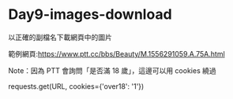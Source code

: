 # Day9-images-download
以正確的副檔名下載網頁中的圖片

範例網頁:https://www.ptt.cc/bbs/Beauty/M.1556291059.A.75A.html



Note：因為 PTT 會詢問「是否滿 18 歲」，這邊可以用 cookies 繞過

requests.get(URL, cookies={'over18': '1'})

